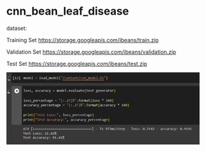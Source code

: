 # cnn_bean_leaf_disease



dataset:

Training Set
https://storage.googleapis.com/ibeans/train.zip

Validation Set
https://storage.googleapis.com/ibeans/validation.zip

Test Set
https://storage.googleapis.com/ibeans/test.zip


![Model accuracy](https://raw.githubusercontent.com/Exzort567/cnn_bean_leaf_disease/main/images/accuracy.png)
